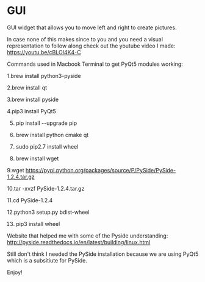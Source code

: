 # GUI
GUI widget that allows you to move left and right to create pictures.

In case none of this makes since to you and you need a visual representation to follow along check out the youtube video I made:
https://youtu.be/cBLOI4K4-C

Commands used in Macbook Terminal to get PyQt5 modules working:

1.brew install python3-pyside

2.brew install qt

3.brew install pyside

4.pip3 install PyQt5

5. pip install --upgrade pip

6. brew install python cmake qt

7. sudo pip2.7 install wheel

8. brew install wget

9.wget https://pypi.python.org/packages/source/P/PySide/PySide-1.2.4.tar.gz

10.tar -xvzf PySide-1.2.4.tar.gz

11.cd PySide-1.2.4

12.python3 setup.py bdist-wheel

13. pip3 install wheel

Website that helped me with some of the Pyside understanding: 
http://pyside.readthedocs.io/en/latest/building/linux.html

Still don't think I needed the PySide installation because we are using PyQt5 which is a subsitiute for PySide.

Enjoy!
